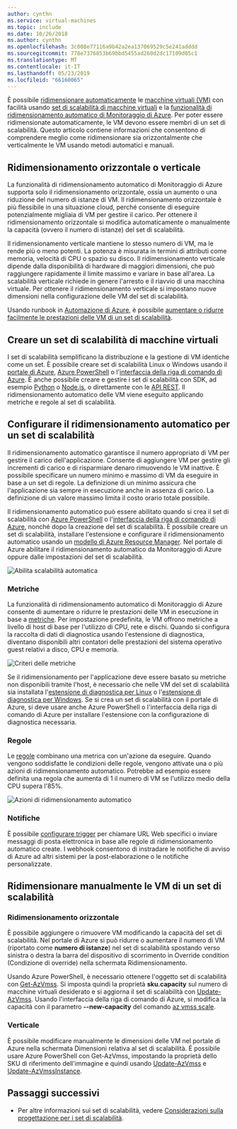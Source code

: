 ```yaml
---
author: cynthn
ms.service: virtual-machines
ms.topic: include
ms.date: 10/26/2018
ms.author: cynthn
ms.openlocfilehash: 3c008e77116a9b42a2ea137069529c5e241adddd
ms.sourcegitcommit: 778e7376853b69bbd5455ad260d2dc17109d05c1
ms.translationtype: MT
ms.contentlocale: it-IT
ms.lasthandoff: 05/23/2019
ms.locfileid: "66160065"
---
```

È possibile [ridimensionare automaticamente](../articles/azure-monitor/platform/autoscale-best-practices.md) le [macchine virtuali (VM)](../articles/virtual-machines/windows/overview.md) con facilità usando [set di scalabilità di macchine virtuali](../articles/virtual-machine-scale-sets/virtual-machine-scale-sets-overview.md) e la [funzionalità di ridimensionamento automatico di Monitoraggio di Azure](../articles/azure-monitor/platform/autoscale-overview.md). Per poter essere ridimensionate automaticamente, le VM devono essere membri di un set di scalabilità. Questo articolo contiene informazioni che consentono di comprendere meglio come ridimensionare sia orizzontalmente che verticalmente le VM usando metodi automatici e manuali.

## <a name="horizontal-or-vertical-scaling"></a>Ridimensionamento orizzontale o verticale

La funzionalità di ridimensionamento automatico di Monitoraggio di Azure supporta solo il ridimensionamento orizzontale, ossia un aumento o una riduzione del numero di istanze di VM. Il ridimensionamento orizzontale è più flessibile in una situazione cloud, perché consente di eseguire potenzialmente migliaia di VM per gestire il carico. Per ottenere il ridimensionamento orizzontale si modifica automaticamente o manualmente la capacità (ovvero il numero di istanze) del set di scalabilità. 

Il ridimensionamento verticale mantiene lo stesso numero di VM, ma le rende più o meno potenti. La potenza è misurata in termini di attributi come memoria, velocità di CPU o spazio su disco. Il ridimensionamento verticale dipende dalla disponibilità di hardware di maggiori dimensioni, che può raggiungere rapidamente il limite massimo e variare in base all'area. La scalabilità verticale richiede in genere l'arresto e il riavvio di una macchina virtuale. Per ottenere il ridimensionamento verticale si impostano nuove dimensioni nella configurazione delle VM del set di scalabilità.

Usando runbook in [Automazione di Azure](../articles/automation/automation-intro.md), è possibile [aumentare o ridurre facilmente le prestazioni delle VM di un set di scalabilità](../articles/virtual-machine-scale-sets/virtual-machine-scale-sets-vertical-scale-reprovision.md).

## <a name="create-a-virtual-machine-scale-set"></a>Creare un set di scalabilità di macchine virtuali

I set di scalabilità semplificano la distribuzione e la gestione di VM identiche come un set. È possibile creare set di scalabilità Linux o Windows usando il [portale di Azure](../articles/virtual-machine-scale-sets/virtual-machine-scale-sets-portal-create.md), [Azure PowerShell](../articles/virtual-machines/windows/tutorial-create-vmss.md) o l'[interfaccia della riga di comando di Azure](../articles/virtual-machines/linux/tutorial-create-vmss.md). È anche possibile creare e gestire i set di scalabilità con SDK, ad esempio [Python](https://azure.microsoft.com/develop/python/) o [Node.js](/nodejs/azure), o direttamente con le [API REST](/rest/api/compute/virtualmachinescalesets). Il ridimensionamento automatico delle VM viene eseguito applicando metriche e regole al set di scalabilità.

## <a name="configure-autoscale-for-a-scale-set"></a>Configurare il ridimensionamento automatico per un set di scalabilità

Il ridimensionamento automatico garantisce il numero appropriato di VM per gestire il carico dell'applicazione. Consente di aggiungere VM per gestire gli incrementi di carico e di risparmiare denaro rimuovendo le VM inattive. È possibile specificare un numero minimo e massimo di VM da eseguire in base a un set di regole. La definizione di un minimo assicura che l'applicazione sia sempre in esecuzione anche in assenza di carico. La definizione di un valore massimo limita il costo orario totale possibile.

Il ridimensionamento automatico può essere abilitato quando si crea il set di scalabilità con [Azure PowerShell](../articles/azure-monitor/platform/powershell-quickstart-samples.md#create-and-manage-autoscale-settings) o l'[interfaccia della riga di comando di Azure](https://docs.microsoft.com/cli/azure/monitor/autoscale-settings), nonché dopo la creazione del set di scalabilità. È possibile creare un set di scalabilità, installare l'estensione e configurare il ridimensionamento automatico usando un [modello di Azure Resource Manager](../articles/virtual-machine-scale-sets/virtual-machine-scale-sets-windows-autoscale.md). Nel portale di Azure abilitare il ridimensionamento automatico da Monitoraggio di Azure oppure dalle impostazioni del set di scalabilità.

![Abilita scalabilità automatica](./media/virtual-machines-autoscale/virtual-machines-autoscale-enable.png)
 
### <a name="metrics"></a>Metriche

La funzionalità di ridimensionamento automatico di Monitoraggio di Azure consente di aumentare o ridurre le prestazioni delle VM in esecuzione in base a [metriche](../articles/azure-monitor/platform/autoscale-common-metrics.md). Per impostazione predefinita, le VM offrono metriche a livello di host di base per l'utilizzo di CPU, rete e dischi. Quando si configura la raccolta di dati di diagnostica usando l'estensione di diagnostica, diventano disponibili altri contatori delle prestazioni del sistema operativo guest relativi a disco, CPU e memoria.

![Criteri delle metriche](./media/virtual-machines-autoscale/virtual-machines-autoscale-criteria.png)

Se il ridimensionamento per l'applicazione deve essere basato su metriche non disponibili tramite l'host, è necessario che nelle VM del set di scalabilità sia installata l'[estensione di diagnostica per Linux](../articles/virtual-machines/linux/diagnostic-extension.md) o l'[estensione di diagnostica per Windows](../articles/virtual-machines/windows/ps-extensions-diagnostics.md). Se si crea un set di scalabilità con il portale di Azure, si deve usare anche Azure PowerShell o l'interfaccia della riga di comando di Azure per installare l'estensione con la configurazione di diagnostica necessaria.
 
### <a name="rules"></a>Regole

Le [regole](../articles/monitoring-and-diagnostics/monitoring-autoscale-scale-by-custom-metric.md) combinano una metrica con un'azione da eseguire. Quando vengono soddisfatte le condizioni delle regole, vengono attivate una o più azioni di ridimensionamento automatico. Potrebbe ad esempio essere definita una regola che aumenta di 1 il numero di VM se l'utilizzo medio della CPU supera l'85%.

![Azioni di ridimensionamento automatico](./media/virtual-machines-autoscale/virtual-machines-autoscale-actions.png)
 
### <a name="notifications"></a>Notifiche

È possibile [configurare trigger](../articles/azure-monitor/platform/autoscale-webhook-email.md) per chiamare URL Web specifici o inviare messaggi di posta elettronica in base alle regole di ridimensionamento automatico create. I webhook consentono di instradare le notifiche di avviso di Azure ad altri sistemi per la post-elaborazione o le notifiche personalizzate.

## <a name="manually-scale-vms-in-a-scale-set"></a>Ridimensionare manualmente le VM di un set di scalabilità

### <a name="horizontal"></a>Ridimensionamento orizzontale

È possibile aggiungere o rimuovere VM modificando la capacità del set di scalabilità. Nel portale di Azure si può ridurre o aumentare il numero di VM (riportato come **numero di istanze**) nel set di scalabilità spostando verso sinistra o destra la barra del dispositivo di scorrimento in Override condition (Condizione di override) nella schermata Ridimensionamento.

Usando Azure PowerShell, è necessario ottenere l'oggetto set di scalabilità con [Get-AzVmss](https://docs.microsoft.com/powershell/module/az.compute/get-azvmss). Si imposta quindi la proprietà **sku.capacity** sul numero di macchine virtuali desiderato e si aggiorna il set di scalabilità con [Update-AzVmss](https://docs.microsoft.com/powershell/module/az.compute/update-azvmss). Usando l'interfaccia della riga di comando di Azure, si modifica la capacità con il parametro **--new-capacity** del comando [az vmss scale](/cli/azure/vmss?view=azure-cli-latest#az-vmss-scale).

### <a name="vertical"></a>Verticale

È possibile modificare manualmente le dimensioni delle VM nel portale di Azure nella schermata Dimensioni relativa al set di scalabilità. È possibile usare Azure PowerShell con Get-AzVmss, impostando la proprietà dello SKU di riferimento dell'immagine e quindi usando [Update-AzVmss](https://docs.microsoft.com/powershell/module/az.compute/update-azvmss) e [Update-AzVmssInstance](https://docs.microsoft.com/powershell/module/az.compute/update-azvmssinstance).

## <a name="next-steps"></a>Passaggi successivi

- Per altre informazioni sui set di scalabilità, vedere [Considerazioni sulla progettazione per i set di scalabilità](../articles/virtual-machine-scale-sets/virtual-machine-scale-sets-design-overview.md).

